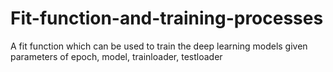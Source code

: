 # Fit-function-and-training-processes
A fit function which can be used to train the deep learning models given parameters of epoch, model, trainloader, testloader
